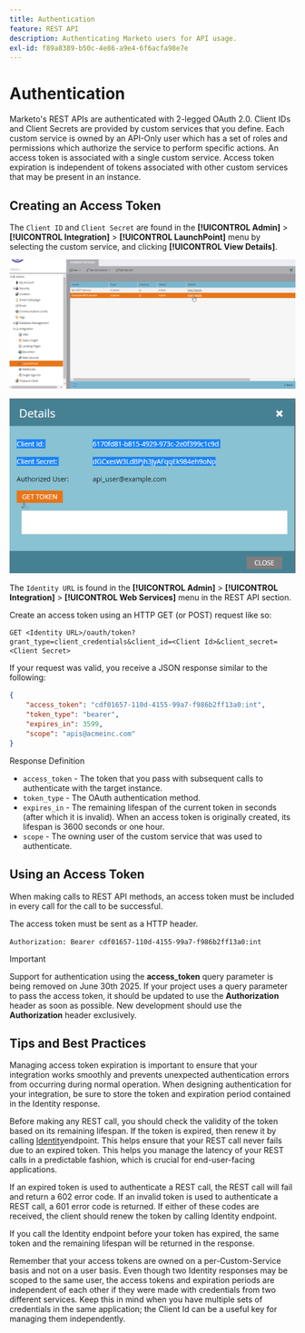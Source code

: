 ```yaml
---
title: Authentication
feature: REST API
description: Authenticating Marketo users for API usage.
exl-id: f89a8389-b50c-4e86-a9e4-6f6acfa98e7e
---
```

# Authentication

Marketo's REST APIs are authenticated with 2-legged OAuth 2.0. Client IDs and Client Secrets are provided by custom services that you define. Each custom service is owned by an API-Only user which has a set of roles and permissions which authorize the service to perform specific actions. An access token is associated with a single custom service. Access token expiration is independent of tokens associated with other custom services that may be present in an instance.

## Creating an Access Token

The `Client ID` and `Client Secret` are found in the **[!UICONTROL Admin]** > **[!UICONTROL Integration]** > **[!UICONTROL LaunchPoint]** menu by selecting the custom service, and clicking **[!UICONTROL View Details]**.

![Get REST Service Details](assets/authentication-service-view-details.png)

![Launchpoint Credentials](assets/admin-launchpoint-credentials.png)

The `Identity URL` is found in the **[!UICONTROL Admin]** > **[!UICONTROL Integration]** > **[!UICONTROL Web Services]** menu in the REST API section.

Create an access token using an HTTP GET (or POST) request like so:

```
GET <Identity URL>/oauth/token?grant_type=client_credentials&client_id=<Client Id>&client_secret=<Client Secret>
```

If your request was valid, you receive a JSON response similar to the following:

```json
{
    "access_token": "cdf01657-110d-4155-99a7-f986b2ff13a0:int",
    "token_type": "bearer",
    "expires_in": 3599,
    "scope": "apis@acmeinc.com"
}
```

Response Definition

- `access_token` - The token that you pass with subsequent calls to authenticate with the target instance.
- `token_type` - The OAuth authentication method.
- `expires_in` - The remaining lifespan of the current token in seconds (after which it is invalid). When an access token is originally created, its lifespan is 3600 seconds or one hour.
- `scope` - The owning user of the custom service that was used to authenticate.

## Using an Access Token

When making calls to REST API methods, an access token must be included in every call for the call to be successful.

The access token must be sent as a HTTP header.

`Authorization: Bearer cdf01657-110d-4155-99a7-f986b2ff13a0:int`

>[!IMPORTANT]
>
>Support for authentication using the **access_token** query parameter is being removed on June 30th 2025. If your project uses a query parameter to pass the access token, it should be updated to use the **Authorization** header as soon as possible. New development should use the **Authorization** header exclusively.

## Tips and Best Practices

Managing access token expiration is important to ensure that your integration works smoothly and prevents unexpected authentication errors from occurring during normal operation. When designing authentication for your integration, be sure to store the token and expiration period contained in the Identity response.

Before making any REST call, you should check the validity of the token based on its remaining lifespan. If the token is expired, then renew it by calling [Identity](https://developer.adobe.com/marketo-apis/api/identity/#tag/Identity/operation/identityUsingGET)endpoint. This helps ensure that your REST call never fails due to an expired token. This helps you manage the latency of your REST calls in a predictable fashion, which is crucial for end-user-facing applications.

If an expired token is used to authenticate a REST call, the REST call will fail and return a 602 error code. If an invalid token is used to authenticate a REST call, a 601 error code is returned. If either of these codes are received, the client should renew the token by calling Identity endpoint.

If you call the Identity endpoint before your token has expired, the same token and the remaining lifespan will be returned in the response.

Remember that your access tokens are owned on a per-Custom-Service basis and not on a user basis. Even though two Identity responses may be scoped to the same user, the access tokens and expiration periods are independent of each other if they were made with credentials from two different services. Keep this in mind when you have multiple sets of credentials in the same application; the Client Id can be a useful key for managing them independently.
